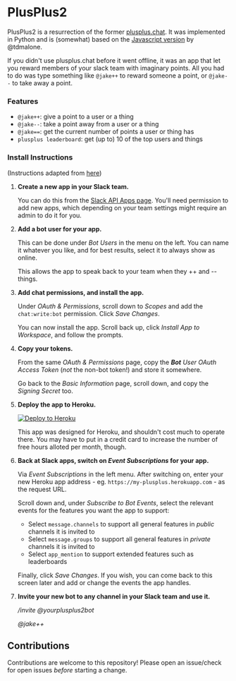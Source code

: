 # PlusPlus2 

PlusPlus2 is a resurrection of the former [plusplus.chat](http://plusplus.chat). It was implemented in Python and 
is (somewhat) based on the [Javascript version](https://github.com/tdmalone/working-plusplus/) by @tdmalone.

If you didn't use plusplus.chat before it went offline, it was an app that let you reward members of your slack team with imaginary points. All you had to do was type something like `@jake++` to reward someone a point, or `@jake--` to take away a point. 


### Features

- `@jake++`: give a point to a user or a thing
- `@jake--`: take a point away from a user or a thing
- `@jake==`: get the current number of points a user or thing has
- `plusplus leaderboard`: get (up to) 10 of the top users and things

### Install Instructions

(Instructions adapted from [here](https://github.com/tdmalone/working-plusplus/blob/master/README.md#installation))

1. **Create a new app in your Slack team.**

   You can do this from the [Slack API Apps page](https://api.slack.com/apps). 
   You'll need permission to add new apps, which depending on your team settings might require an admin to do it for you.

1. **Add a bot user for your app.**

    This can be done under *Bot Users* in the menu on the left. You can name it whatever you like, and for best results, select it to always show as online.

    This allows the app to speak back to your team when they ++ and -- things.

1. **Add chat permissions, and install the app.**

   Under *OAuth & Permissions*, scroll down to *Scopes* and add the `chat:write:bot` permission. Click *Save Changes*.

   You can now install the app. Scroll back up, click *Install App to Workspace*, and follow the prompts.

1. **Copy your tokens.**

   From the same *OAuth & Permissions* page, copy the ***Bot** User OAuth Access Token* (_not_ the non-bot token!) and store it somewhere.

   Go back to the *Basic Information* page, scroll down, and copy the *Signing Secret* too.

1. **Deploy the app to Heroku.**

   [![Deploy to Heroku](https://www.herokucdn.com/deploy/button.svg)](https://heroku.com/deploy)
 
   This app was designed for Heroku, and shouldn't cost much to operate there. You may have to put in a credit card to increase the number of free hours alloted per month, though.
   
1. **Back at Slack apps, switch on *Event Subscriptions* for your app.**

   Via *Event Subscriptions* in the left menu. After switching on, enter your new Heroku app address - eg. `https://my-plusplus.herokuapp.com` - as the request URL.

   Scroll down and, under *Subscribe to Bot Events*, select the relevant events for the features you want the app to support:

   * Select `message.channels` to support all general features in _public_ channels it is invited to
   * Select `message.groups` to support all general features in _private_ channels it is invited to
   * Select `app_mention` to support extended features such as leaderboards

   Finally, click *Save Changes*. If you wish, you can come back to this screen later and add or change the events the app handles.

1. **Invite your new bot to any channel in your Slack team and use it.**

    */invite @yourplusplus2bot*
    
    *@jake++*
    
## Contributions

Contributions are welcome to this repository! Please open an issue/check for open issues _before_ starting a change.

